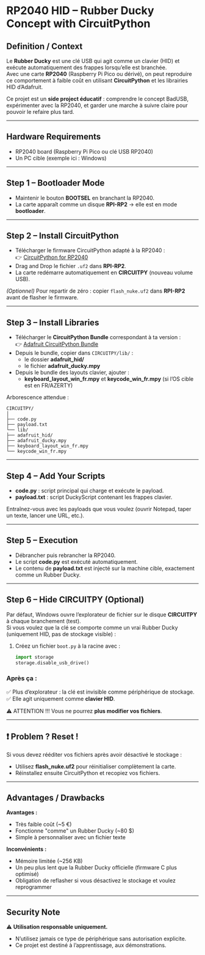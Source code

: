 # RP2040 HID – Rubber Ducky Concept with CircuitPython

## Definition / Context
Le **Rubber Ducky** est une clé USB qui agit comme un clavier (HID) et exécute automatiquement des frappes lorsqu’elle est branchée.  
Avec une carte **RP2040** (Raspberry Pi Pico ou dérivé), on peut reproduire ce comportement à faible coût en utilisant **CircuitPython** et les librairies HID d’Adafruit.  

Ce projet est un **side project éducatif** : comprendre le concept BadUSB, expérimenter avec la RP2040, et garder une marche à suivre claire pour pouvoir le refaire plus tard.

---

## Hardware Requirements
- RP2040 board (Raspberry Pi Pico ou clé USB RP2040)  
- Un PC cible (exemple ici : Windows)  

---

## Step 1 – Bootloader Mode
- Maintenir le bouton **BOOTSEL** en branchant la RP2040.  
- La carte apparaît comme un disque **RPI-RP2** → elle est en mode **bootloader**.  

---

## Step 2 – Install CircuitPython
- Télécharger le firmware CircuitPython adapté à la RP2040 :  
  👉 [CircuitPython for RP2040](https://circuitpython.org/board/adafruit_feather_rp2040/)  
- Drag and Drop le fichier `.uf2` dans **RPI-RP2**.  
- La carte redémarre automatiquement en **CIRCUITPY** (nouveau volume USB).  

*(Optionnel)* Pour repartir de zéro : copier `flash_nuke.uf2` dans **RPI-RP2** avant de flasher le firmware.  

---

## Step 3 – Install Libraries
- Télécharger le **CircuitPython Bundle** correspondant à ta version :  
  👉 [Adafruit CircuitPython Bundle](https://github.com/adafruit/Adafruit_CircuitPython_Bundle/releases)  
- Depuis le bundle, copier dans `CIRCUITPY/lib/` :  
  - le dossier **adafruit_hid/**  
  - le fichier **adafruit_ducky.mpy**  
- Depuis le bundle des layouts clavier, ajouter :  
  - **keyboard_layout_win_fr.mpy** et **keycode_win_fr.mpy** (si l’OS cible est en FR/AZERTY)  

Arborescence attendue :
```
CIRCUITPY/
│
├── code.py
├── payload.txt
└── lib/
├── adafruit_hid/
├── adafruit_ducky.mpy
├── keyboard_layout_win_fr.mpy
└── keycode_win_fr.mpy
```
---

## Step 4 – Add Your Scripts
- **code.py** : script principal qui charge et exécute le payload.  
- **payload.txt** : script DuckyScript contenant les frappes clavier.  

Entraînez-vous avec les payloads que vous voulez (ouvrir Notepad, taper un texte, lancer une URL, etc.).  

---

## Step 5 – Execution
- Débrancher puis rebrancher la RP2040.  
- Le script **code.py** est exécuté automatiquement.  
- Le contenu de **payload.txt** est injecté sur la machine cible, exactement comme un Rubber Ducky.  

---

## Step 6 – Hide CIRCUITPY (Optional)
Par défaut, Windows ouvre l’explorateur de fichier sur le disque **CIRCUITPY** à chaque branchement (test).  
Si vous voulez que la clé se comporte comme un vrai Rubber Ducky (uniquement HID, pas de stockage visible) :  

1. Créez un fichier `boot.py` à la racine avec :  
   ```python
   import storage
   storage.disable_usb_drive()
   ```

### Après ça :

✅ Plus d’explorateur : la clé est invisible comme périphérique de stockage.
✅ Elle agit uniquement comme **clavier HID**.

⚠️ ATTENTION !!! Vous ne pourrez **plus modifier vos fichiers**.

---

## ❗ Problem ? Reset !

Si vous devez rééditer vos fichiers après avoir désactivé le stockage :

* Utilisez **flash\_nuke.uf2** pour réinitialiser complètement la carte.
* Réinstallez ensuite CircuitPython et recopiez vos fichiers.

---

## Advantages / Drawbacks

**Avantages :**

* Très faible coût (\~5 €)
* Fonctionne "comme" un Rubber Ducky (\~80 \$)
* Simple à personnaliser avec un fichier texte

**Inconvénients :**

* Mémoire limitée (\~256 KB)
* Un peu plus lent que la Rubber Ducky officielle (firmware C plus optimisé)
* Obligation de reflasher si vous désactivez le stockage et voulez reprogrammer

---

## Security Note

⚠️ **Utilisation responsable uniquement.**

* N’utilisez jamais ce type de périphérique sans autorisation explicite.
* Ce projet est destiné à l’apprentissage, aux démonstrations.



